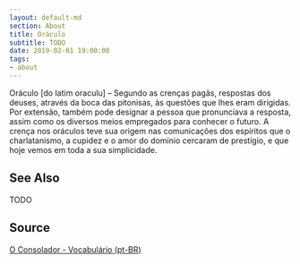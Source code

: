 ```yaml
---
layout: default-md
section: About
title: Oráculo
subtitle: TODO
date: 2019-02-01 19:00:00
tags:
- about
---
```


Oráculo [do latim oraculu] – Segundo as crenças pagãs, respostas dos deuses, através da boca das pitonisas, às questões que lhes eram dirigidas. Por extensão, também pode designar a pessoa que pronunciava a resposta, assim como os diversos meios empregados para conhecer o futuro. A crença nos oráculos teve sua origem nas comunicações dos espíritos que o charlatanismo, a cupidez e o amor do domínio cercaram de prestígio, e que hoje vemos em toda a sua simplicidade.

## See Also
TODO

## Source
[O Consolador - Vocabulário (pt-BR)](http://www.oconsolador.com.br/linkfixo/vocabulario/principal.html)
